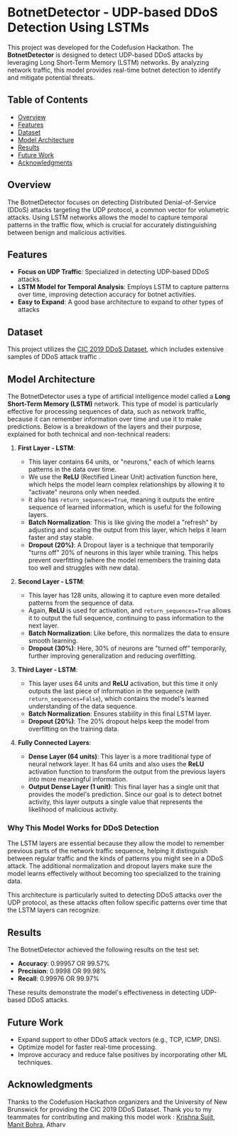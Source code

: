 # BotnetDetector - UDP-based DDoS Detection Using LSTMs

This project was developed for the Codefusion Hackathon. The **BotnetDetector** is designed to detect UDP-based DDoS attacks by leveraging Long Short-Term Memory (LSTM) networks. By analyzing network traffic, this model provides real-time botnet detection to identify and mitigate potential threats.

## Table of Contents
- [Overview](#overview)
- [Features](#features)
- [Dataset](#dataset)
- [Model Architecture](#model-architecture)
- [Results](#results)
- [Future Work](#future-work)
- [Acknowledgments](#acknowledgments)

## Overview
The BotnetDetector focuses on detecting Distributed Denial-of-Service (DDoS) attacks targeting the UDP protocol, a common vector for volumetric attacks. Using LSTM networks allows the model to capture temporal patterns in the traffic flow, which is crucial for accurately distinguishing between benign and malicious activities.

## Features
- **Focus on UDP Traffic**: Specialized in detecting UDP-based DDoS attacks.
- **LSTM Model for Temporal Analysis**: Employs LSTM to capture patterns over time, improving detection accuracy for botnet activities.
- **Easy to Expand**: A good base architecture to expand to other types of attacks

## Dataset
This project utilizes the [CIC 2019 DDoS Dataset](https://www.unb.ca/cic/datasets/ddos-2019.html), which includes extensive samples of DDoS attack traffic .

## Model Architecture
The BotnetDetector uses a type of artificial intelligence model called a **Long Short-Term Memory (LSTM)** network. This type of model is particularly effective for processing sequences of data, such as network traffic, because it can remember information over time and use it to make predictions. Below is a breakdown of the layers and their purpose, explained for both technical and non-technical readers:

1. **First Layer - LSTM**:
   - This layer contains 64 units, or "neurons," each of which learns patterns in the data over time.
   - We use the **ReLU** (Rectified Linear Unit) activation function here, which helps the model learn complex relationships by allowing it to "activate" neurons only when needed.
   - It also has `return_sequences=True`, meaning it outputs the entire sequence of learned information, which is useful for the following layers.
   - **Batch Normalization**: This is like giving the model a "refresh" by adjusting and scaling the output from this layer, which helps it learn faster and stay stable.
   - **Dropout (20%)**: A Dropout layer is a technique that temporarily "turns off" 20% of neurons in this layer while training. This helps prevent overfitting (where the model remembers the training data too well and struggles with new data).

2. **Second Layer - LSTM**:
   - This layer has 128 units, allowing it to capture even more detailed patterns from the sequence of data.
   - Again, **ReLU** is used for activation, and `return_sequences=True` allows it to output the full sequence, continuing to pass information to the next layer.
   - **Batch Normalization**: Like before, this normalizes the data to ensure smooth learning.
   - **Dropout (30%)**: Here, 30% of neurons are "turned off" temporarily, further improving generalization and reducing overfitting.

3. **Third Layer - LSTM**:
   - This layer uses 64 units and **ReLU** activation, but this time it only outputs the last piece of information in the sequence (with `return_sequences=False`), which contains the model's learned understanding of the data sequence.
   - **Batch Normalization**: Ensures stability in this final LSTM layer.
   - **Dropout (20%)**: The 20% dropout helps keep the model from overfitting on the training data.

4. **Fully Connected Layers**:
   - **Dense Layer (64 units)**: This layer is a more traditional type of neural network layer. It has 64 units and also uses the **ReLU** activation function to transform the output from the previous layers into more meaningful information.
   - **Output Dense Layer (1 unit)**: This final layer has a single unit that provides the model's prediction. Since our goal is to detect botnet activity, this layer outputs a single value that represents the likelihood of malicious activity.

### Why This Model Works for DDoS Detection
The LSTM layers are essential because they allow the model to remember previous parts of the network traffic sequence, helping it distinguish between regular traffic and the kinds of patterns you might see in a DDoS attack. The additional normalization and dropout layers make sure the model learns effectively without becoming too specialized to the training data.

This architecture is particularly suited to detecting DDoS attacks over the UDP protocol, as these attacks often follow specific patterns over time that the LSTM layers can recognize.


## Results
The BotnetDetector achieved the following results on the test set:
- **Accuracy**: 0.99957 OR 99.57%
- **Precision**: 0.9998 OR 99.98%
- **Recall**: 0.99976 OR 99.97%
  
These results demonstrate the model's effectiveness in detecting UDP-based DDoS attacks.

## Future Work
- Expand support to other DDoS attack vectors (e.g., TCP, ICMP, DNS).
- Optimize model for faster real-time processing.
- Improve accuracy and reduce false positives by incorporating other ML techniques.

## Acknowledgments
Thanks to the Codefusion Hackathon organizers and the University of New Brunswick for providing the CIC 2019 DDoS Dataset.
Thank you to my teammates for contributing and making this model work :
                                                                         [Krishna Sujit](https://www.github.com/haxthehacc),
                                                                         [Manit Bohra](https://www.github.com/Alex-Hunterz), 
                                                                          Atharv   
